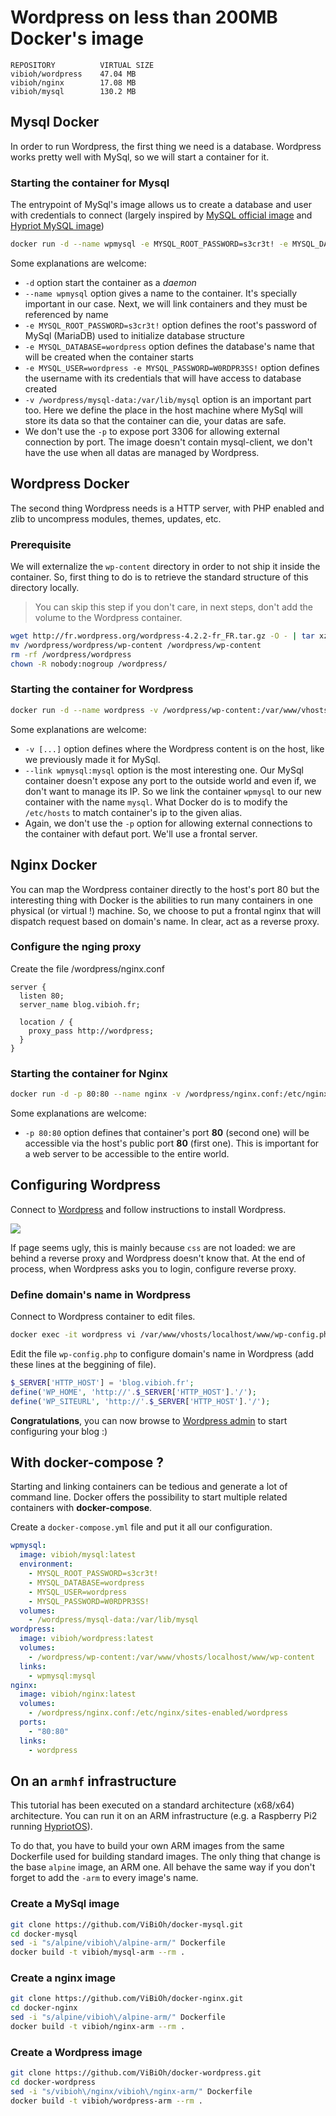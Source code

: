 # Wordpress on less than 200MB Docker's image

    REPOSITORY          VIRTUAL SIZE
    vibioh/wordpress    47.04 MB
    vibioh/nginx        17.08 MB
    vibioh/mysql        130.2 MB

## Mysql Docker

In order to run Wordpress, the first thing we need is a database. Wordpress works pretty well with MySql, so we will start a container for it.

### Starting the container for Mysql

The entrypoint of MySql's image allows us to create a database and user with credentials to connect (largely inspired by [MySQL official image](https://github.com/docker-library/mysql) and [Hypriot MySQL image](https://github.com/hypriot/rpi-mysql))

```bash
docker run -d --name wpmysql -e MYSQL_ROOT_PASSWORD=s3cr3t! -e MYSQL_DATABASE=wordpress -e MYSQL_USER=wordpress -e MYSQL_PASSWORD=W0RDPR3SS! -v /wordpress/mysql-data:/var/lib/mysql vibioh/mysql:latest
```

Some explanations are welcome:

* `-d` option start the container as a *daemon*
* `--name wpmysql` option gives a name to the container. It's specially important in our case. Next, we will link containers and they must be referenced by name
* `-e MYSQL_ROOT_PASSWORD=s3cr3t!` option defines the root's password of MySql (MariaDB) used to initialize database structure
* `-e MYSQL_DATABASE=wordpress` option defines the database's name that will be created when the container starts
* `-e MYSQL_USER=wordpress -e MYSQL_PASSWORD=W0RDPR3SS!` option defines the username with its credentials that will have access to database created
* `-v /wordpress/mysql-data:/var/lib/mysql` option is an important part too. Here we define the place in the host machine where MySql will store its data so that the container can die, your datas are safe.
* We don't use the `-p` to expose port 3306 for allowing external connection by port. The image doesn't contain mysql-client, we don't have the use when all datas are managed by Wordpress.

## Wordpress Docker

The second thing Wordpress needs is a HTTP server, with PHP enabled and zlib to uncompress modules, themes, updates, etc.

### Prerequisite

We will externalize the `wp-content` directory in order to not ship it inside the container. So, first thing to do is to retrieve the standard structure of this directory locally.

> You can skip this step if you don't care, in next steps, don't add the volume to the Wordpress container.

```bash
wget http://fr.wordpress.org/wordpress-4.2.2-fr_FR.tar.gz -O - | tar xz -C /wordpress/
mv /wordpress/wordpress/wp-content /wordpress/wp-content
rm -rf /wordpress/wordpress
chown -R nobody:nogroup /wordpress/
```

### Starting the container for Wordpress

```bash
docker run -d --name wordpress -v /wordpress/wp-content:/var/www/vhosts/localhost/www/wp-content --link wpmysql:mysql vibioh/wordpress:latest
```

Some explanations are welcome:

* `-v [...]` option defines where the Wordpress content is on the host, like we previously made it for MySql.
* `--link wpmysql:mysql` option is the most interesting one. Our MySql container doesn't expose any port to the outside world and even if, we don't want to manage its IP. So we link the container `wpmysql` to our new container with the name `mysql`. What Docker do is to modify the `/etc/hosts` to match container's ip to the given alias.
* Again, we don't use the `-p` option for allowing external connections to the container with defaut port. We'll use a frontal server.

## Nginx Docker

You can map the Wordpress container directly to the host's port 80 but the interesting thing with Docker is the abilities to run many containers in one physical (or virtual !) machine. So, we choose to put a frontal nginx that will dispatch request based on domain's name. In clear, act as a reverse proxy.

### Configure the nging proxy

Create the file /wordpress/nginx.conf

```
server {
  listen 80;
  server_name blog.vibioh.fr;

  location / {
    proxy_pass http://wordpress;
  }
}
```

### Starting the container for Nginx

```bash
docker run -d -p 80:80 --name nginx -v /wordpress/nginx.conf:/etc/nginx/sites-enabled/wordpress --link wordpress:wordpress vibioh/nginx:latest
```

Some explanations are welcome:

* `-p 80:80` option defines that container's port **80** (second one) will be accessible via the host's public port **80** (first one). This is important for a web server to be accessible to the entire world.

## Configuring Wordpress

Connect to [Wordpress](http://blog.vibioh.fr/) and follow instructions to install Wordpress.

![](./wp_configure.png)

If page seems ugly, this is mainly because `css` are not loaded: we are behind a reverse proxy and Wordpress doesn't know that. At the end of process, when Wordpress asks you to login, configure reverse proxy.

### Define domain's name in Wordpress

Connect to Wordpress container to edit files.

```bash
docker exec -it wordpress vi /var/www/vhosts/localhost/www/wp-config.php
```

Edit the file `wp-config.php` to configure domain's name in Wordpress (add these lines at the beggining of file).

```php
$_SERVER['HTTP_HOST'] = 'blog.vibioh.fr';
define('WP_HOME', 'http://'.$_SERVER['HTTP_HOST'].'/');
define('WP_SITEURL', 'http://'.$_SERVER['HTTP_HOST'].'/');
```

**Congratulations**, you can now browse to [Wordpress admin](http://blog.vibioh.fr/wp-admin/) to start configuring your blog :)

## With docker-compose ?

Starting and linking containers can be tedious and generate a lot of command line. Docker offers the possibility to start multiple related containers with **docker-compose**.

Create a `docker-compose.yml` file and put it all our configuration.

```yml
wpmysql:
  image: vibioh/mysql:latest
  environment:
    - MYSQL_ROOT_PASSWORD=s3cr3t!
    - MYSQL_DATABASE=wordpress
    - MYSQL_USER=wordpress
    - MYSQL_PASSWORD=W0RDPR3SS!
  volumes:
    - /wordpress/mysql-data:/var/lib/mysql
wordpress:
  image: vibioh/wordpress:latest
  volumes:
    - /wordpress/wp-content:/var/www/vhosts/localhost/www/wp-content
  links:
    - wpmysql:mysql
nginx:
  image: vibioh/nginx:latest
  volumes:
    - /wordpress/nginx.conf:/etc/nginx/sites-enabled/wordpress
  ports:
    - "80:80"
  links:
    - wordpress
```

## On an `armhf` infrastructure

This tutorial has been executed on a standard architecture (x68/x64) architecture. You can run it on an ARM infrastructure (e.g. a Raspberry Pi2 running [HypriotOS](http://blog.hypriot.com)).

To do that, you have to build your own ARM images from the same Dockerfile used for building standard images. The only thing that change is the base `alpine` image, an ARM one. All behave the same way if you don't forget to add the `-arm` to every image's name.

### Create a MySql image

```bash
git clone https://github.com/ViBiOh/docker-mysql.git
cd docker-mysql
sed -i "s/alpine/vibioh\/alpine-arm/" Dockerfile
docker build -t vibioh/mysql-arm --rm .
```

### Create a nginx image

```bash
git clone https://github.com/ViBiOh/docker-nginx.git
cd docker-nginx
sed -i "s/alpine/vibioh\/alpine-arm/" Dockerfile
docker build -t vibioh/nginx-arm --rm .
```

### Create a Wordpress image

```bash
git clone https://github.com/ViBiOh/docker-wordpress.git
cd docker-wordpress
sed -i "s/vibioh\/nginx/vibioh\/nginx-arm/" Dockerfile
docker build -t vibioh/wordpress-arm --rm .
```